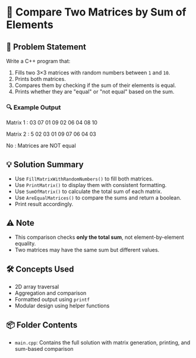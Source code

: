 # 🧮 Compare Two Matrices by Sum of Elements

## 🧩 Problem Statement
Write a C++ program that:
1. Fills two 3×3 matrices with random numbers between `1` and `10`.
2. Prints both matrices.
3. Compares them by checking if the sum of their elements is equal.
4. Prints whether they are "equal" or "not equal" based on the sum.

### 🔍 Example Output
Matrix 1 : 
03 07 01 
09 02 06 
04 08 10

Matrix 2 : 
5 02 03 
01 09 07 
06 04 03

No : Matrices are NOT equal


## 💡 Solution Summary
- Use `FillMatrixWithRandomNumbers()` to fill both matrices.
- Use `PrintMatrix()` to display them with consistent formatting.
- Use `SumOfMatrix()` to calculate the total sum of each matrix.
- Use `AreEqualMatrices()` to compare the sums and return a boolean.
- Print result accordingly.

## ⚠️ Note
- This comparison checks **only the total sum**, not element-by-element equality.
- Two matrices may have the same sum but different values.

## 🛠️ Concepts Used
- 2D array traversal
- Aggregation and comparison
- Formatted output using `printf`
- Modular design using helper functions

## 📦 Folder Contents
- `main.cpp`: Contains the full solution with matrix generation, printing, and sum-based comparison
